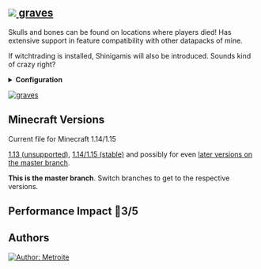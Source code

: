 ## [<img src="https://i.imgur.com/BjfNPDg.gif"> graves](https://download.metroite.de/#/home?url=https://github.com/Metroite/datapacks/tree/master/graves&rootDirectory=false)

Skulls and bones can be found on locations where players died! Has extensive support in feature compatibility with other datapacks of mine.

If witchtrading is installed, Shinigamis will also be introduced. Sounds kind of crazy right?

<details>
<summary><b>Configuration</b></summary>
<br>

To disable hover-over names, set *$display_name$* in *g.deaths* to 0 (1 is default, in the hurtfulpack 0 is default): `/scoreboard players set $display_name$ g.deaths 8`

To disable the generation of big trees, set *$generate_trees$* in *g.usebonemeal* to 0 (1 is default): `/scoreboard players set $generate_trees$ g.usebonemeal 0`

</details>

<a href="https://download.metroite.de/#/home?url=https://github.com/Metroite/datapacks/tree/master/graves&rootDirectory=false" rel="Skulls and bones drop">![graves](graves.png?raw=true "Skulls and bones drop")</a>

## Minecraft Versions

Current file for Minecraft 1.14/1.15

[1.13 (unsupported)](https://github.com/Metroite/datapacks/tree/1.13), [1.14/1.15 (stable)](https://stable.metroite.de/) and possibly for even [later versions on the master branch](https://www.metroite.de/).

**This is the master branch**. Switch branches to get to the respective versions.

## Performance Impact &#x1F534;3/5

## Authors

<a href="https://github.com/Metroite"><img src="https://img.shields.io/badge/Author-Metroite-blue" alt="Author: Metroite"></a>
